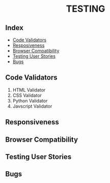 # <center>TESTING</center>

## Index
- [Code Validators](#code-validators)
- [Resposiveness](#responsiveness)
- [Browser Compatibility](#browser-compatibility)
- [Testing User Stories](#testing-user-stories)
- [Bugs](#bugs)

## Code Validators
1. HTML Validator
2. CSS Validator
3. Python Validator
4. Javscript Validator

## Responsiveness

## Browser Compatibility

## Testing User Stories

## Bugs